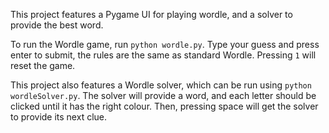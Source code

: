 This project features a Pygame UI for playing wordle, and a solver to provide the best word.

To run the Wordle game, run `python wordle.py`. Type your guess and press enter to submit, the rules are the same as standard Wordle. Pressing `1` will reset the game.

This project also features a Wordle solver, which can be run using `python wordleSolver.py`. The solver will provide a word, and each letter should be clicked until it has the right colour. Then, pressing space will get the solver to provide its next clue.
